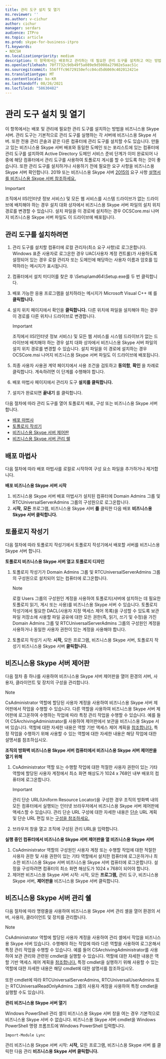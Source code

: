 ```yaml
---
title: 관리 도구 설치 및 열기
ms.reviewer: ''
ms.author: v-cichur
author: cichur
manager: serdars
audience: ITPro
ms.topic: article
ms.prod: skype-for-business-itpro
f1.keywords:
- NOCSH
ms.localizationpriority: medium
description: 이 항목에서는 배포하고 관리하는 데 필요한 관리 도구를 설치하고 여는 방법을 비즈니스용 Skype.
ms.openlocfilehash: 70f7732c9db49f5a089e9d5008a27902e5aac51c
ms.sourcegitcommit: 556fffc96729150efcc04cd5d6069c402012421e
ms.translationtype: MT
ms.contentlocale: ko-KR
ms.lasthandoff: 08/26/2021
ms.locfileid: "58630482"
---
```

# <a name="install-and-open-administrative-tools"></a>관리 도구 설치 및 열기

이 항목에서는 배포 및 관리에 필요한 관리 도구를 설치하는 방법을 비즈니스용 Skype 서버. 관리 도구는 기본적으로 관리 도구를 실행하는 각 서버에 비즈니스용 Skype 서버. 또한 전용 관리 콘솔과 같은 다른 컴퓨터에 관리 도구를 설치할 수도 있습니다. 만들고 있는 비즈니스용 Skype 서버 배포와 동일한 도메인 또는 포리스트에 있는 컴퓨터에 관리 도구를 설치하여 Active Directory 도메인 서비스 준비 단계가 이미 완료되어 나중에 해당 컴퓨터에서 관리 도구를 사용하여 토폴로지 게시를 할 수 있도록 하는 것이 좋습니다. 또한 관리 도구를 설치하거나 사용하기 전에 필요한 요구 사항을 비즈니스용 Skype 서버 확인합니다. 2019 또는 비즈니스용 Skype 서버 [2015의](../../SfBServer2019/plan/system-requirements.md) 요구 사항 [설명서를 비즈니스용 Skype 서버 참조하세요.](../plan-your-deployment/requirements-for-your-environment/requirements-for-your-environment.md)
 
> [!Important]
> 조직에서 IIS(인터넷 정보 서비스) 및 모든 웹 서비스를 시스템 드라이브가 없는 드라이브에 배치해야 하는 경우 설치 대화 상자에서 비즈니스용 Skype 서버 파일의 설치 위치 경로를 변경할 수 있습니다. 설치 파일을 이 경로에 설치하는 경우 OCSCore.msi 나머지 비즈니스용 Skype 서버 파일도 이 드라이브에 배포됩니다. 

## <a name="to-install-the-administrative-tools"></a>관리 도구를 설치하려면

1. 관리 도구를 설치할 컴퓨터에 로컬 관리자(최소 요구 사항)로 로그온합니다. Windows 표준 사용자로 로그온한 경우 UAC(사용자 계정 컨트롤)가 사용하도록 설정되어 있는 경우 로컬 관리자 또는 도메인에 해당하는 사용자 이름과 암호를 입력하라는 메시지가 표시됩니다.
2. 컴퓨터에서 설치 미디어를 찾은 후 \Setup\amd64\Setup.exe를 두 번 클릭합니다.
3. 배포 가능한 응용 프로그램을 설치하라는 메시지가 Microsoft Visual C++ 예 를 **클릭합니다.**
4. 설치 위치 페이지에서 확인을 **클릭합니다.** 다른 위치에 파일을 설치해야 하는 경우 이 경로를 다른 위치나 드라이브로 변경합니다.

    > [!Important]
    > 조직에서 IIS(인터넷 정보 서비스) 및 모든 웹 서비스를 시스템 드라이브가 없는 드라이브에 배치해야 하는 경우 설치 대화 상자에서 비즈니스용 Skype 서버 파일의 설치 위치 경로를 변경할 수 있습니다. 설치 파일을 이 경로에 설치하는 경우 OCSCore.msi 나머지 비즈니스용 Skype 서버 파일도 이 드라이브에 배포됩니다. 

5. 최종 사용자 사용권 계약 페이지에서 사용 조건을 검토하고 **동의함**, **확인** 을 차례로 클릭합니다. 계속하려면 이 단계를 수행해야 합니다.
6. 배포 마법사 페이지에서 관리자 도구 **설치를 클릭합니다.** 
7. 설치가 완료되면 **끝내기** 를 클릭합니다.

다음 절차에 따라 관리 도구를 열어 토폴로지 배포, 구성 또는 비즈니스용 Skype 서버 합니다.

- [배포 마법사](#deployment-wizard)
- [토폴로지 작성기](#topology-builder) 
- [비즈니스용 Skype 서버 제어판](#skype-for-business-server-control-panel)
- [비즈니스용 Skype 서버 관리 쉘](#skype-for-business-server-management-shell)

## <a name="deployment-wizard"></a>배포 마법사

다음 절차에 따라 배포 마법사를 로컬로 시작하여 구성 요소 파일을 추가하거나 제거합니다.

**배포 비즈니스용 Skype 서버 시작**

1. 비즈니스용 Skype 서버 배포 마법사가 설치된 컴퓨터에 Domain Admins 그룹 및 RTCUniversalServerAdmins 그룹의 구성원으로 로그온합니다.
2. **시작,** **모든** 프로그램, 비즈니스용 Skype 서버 **를** 클릭한 다음 배포 **비즈니스용 Skype 서버 클릭합니다.**


## <a name="topology-builder"></a>토폴로지 작성기 

다음 절차에 따라 토폴로지 작성기에서 토폴로지 작성기에서 배포할 서버를 비즈니스용 Skype 서버 합니다.

**토폴로지 비즈니스용 Skype 서버 열고 토폴로지 디자인**

1. 토폴로지 작성기가 Domain Admins 그룹 및 RTCUniversalServerAdmins 그룹의 구성원으로 설치되어 있는 컴퓨터에 로그온합니다.
    > [!NOTE]
    > 로컬 Users 그룹의 구성원인 계정을 사용하여 토폴로지(서버에 설치하는 데 필요한 토폴로지 읽기, 게시 또는 사용)를 비즈니스용 Skype 서버 수 있습니다. 토폴로지 작성기에서 필요한 DACL(사용자 지정 액세스 제어 목록)을 구성할 수 있도록 보관 파일 저장소에 사용할 파일 공유에 대한 모든 권한(즉, 읽기, 쓰기 및 수정)을 가진 Domain Admins 그룹 및 RTCUniversalServerAdmins 그룹의 구성원인 계정을 사용하거나 동일한 사용자 권한이 있는 계정을 사용해야 합니다.
 
2. 토폴로지 작성기 시작:  **시작,** 모든 프로그램, 비즈니스용 Skype 서버, 토폴로지 작성기 비즈니스용 Skype 서버 **클릭합니다.**

## <a name="skype-for-business-server-control-panel"></a>비즈니스용 Skype 서버 제어판 

다음 절차 중 하나를 사용하여 비즈니스용 Skype 서버 제어판을 열어 환경의 서버, 사용자, 클라이언트 및 장치의 구성을 관리합니다.

> [!NOTE]
> CsAdministrator 역할에 할당된 사용자 계정을 사용하여 비즈니스용 Skype 서버 제어판에서 작업을 수행할 수 있습니다. 다른 역할을 사용하여 비즈니스용 Skype 서버 제어판에 로그온하여 수행하는 작업에 따라 특정 관리 작업을 수행할 수 있습니다. 예를 들어 CSArchivingAdministrator를 사용하여 제어판에서 보관을 비즈니스용 Skype 서버 있습니다. 역할에 대한 자세한 내용은 역할 기반 액세스 제어 계획을 [참조합니다.](/previous-versions/office/lync-server-2013/lync-server-2013-planning-for-role-based-access-control) 특정 작업을 수행하기 위해 사용할 수 있는 역할에 대한 자세한 내용은 해당 작업에 대한 설명서를 참조하십시오. 

**조직의 방화벽 비즈니스용 Skype 서버 컴퓨터에서 비즈니스용 Skype 서버 제어판을 열기 위해**

1. CsAdministrator 역할 또는 수행할 작업에 대한 적절한 사용자 권한이 있는 기타 역할에 할당된 사용자 계정에서 최소 화면 해상도가 1024 x 768인 내부 배포의 컴퓨터에 로그온합니다.

    > [!IMPORTANT]
    > 관리 단순 URL(Uniform Resource Locator)을 구성한 경우 조직의 방화벽 내의 모든 컴퓨터에서 실행되는 인터넷 브라우저에서 비즈니스용 Skype 서버 제어판에 액세스할 수 있습니다. 관리 단순 URL 구성에 대한 자세한 내용은 [단순](/previous-versions/office/lync-server-2013/lync-server-2013-planning-for-simple-urls) URL 계획 및 단순 URL 편집 또는 [구성을 참조하세요.](/previous-versions/office/lync-server-2013/lync-server-2013-edit-or-configure-simple-urls) 

2. 브라우저 창을 열고 조직에 구성된 관리 URL을 입력합니다.

**실행 중인 컴퓨터에서 비즈니스용 Skype 서버 제어판을 열 비즈니스용 Skype 서버**

1. CsAdministrator 역할의 구성원인 사용자 계정 또는 수행할 작업에 대한 적절한 사용자 권한 및 사용 권한이 있는 기타 역할에서 설치한 컴퓨터에 로그온하거나 최소한 비즈니스용 Skype 서버 비즈니스용 Skype 서버 컴퓨터에 로그온합니다. 설정을 구성하려면 컴퓨터의 최소 화면 해상도가 1024 x 768이 되어야 합니다.
2. 제어판 비즈니스용 Skype 서버 시작: 시작, 모든 **프로그램,** 관리 도구, 비즈니스용 Skype 서버, **제어판을** 비즈니스용 Skype 서버 클릭합니다.  

## <a name="skype-for-business-server-management-shell"></a>비즈니스용 Skype 서버 관리 쉘 

다음 절차에 따라 명령줄을 사용하여 비즈니스용 Skype 서버 관리 셸을 열어 환경의 서버, 사용자, 클라이언트 및 장치를 관리합니다.

> [!NOTE]
> CsAdministrator 역할에 할당된 사용자 계정을 사용하여 관리 셸에서 작업을 비즈니스용 Skype 서버 있습니다. 수행해야 하는 작업에 따라 다른 역할을 사용하여 로그온해서 특정 관리 작업을 수행할 수 있습니다. 예를 들어 CSArchivingAdministrator를 사용하여 보관 관리와 관련된 cmdlet을 실행할 수 있습니다. 역할에 대한 자세한 내용은 역할 기반 액세스 제어 계획을 [참조합니다.](/previous-versions/office/lync-server-2013/lync-server-2013-planning-for-role-based-access-control) 특정 cmdlet을 실행하기 위해 사용할 수 있는 역할에 대한 자세한 내용은 해당 cmdlet에 대한 설명서를 참조하십시오.<br/><br/>또한 cmdlet에 따라 RTCUniversalServerAdmins, RTCUniversalUserAdmins 또는 RTCUniversalReadOnlyAdmins 그룹의 사용자 계정을 사용하여 특정 cmdlet을 실행할 수도 있습니다. 

**관리 비즈니스용 Skype 서버 열기**

Windows PowerShell 관리 셸이 비즈니스용 Skype 서버 창을 여는 경우 기본적으로 비즈니스용 Skype 서버 수 없습니다. 비즈니스용 Skype 서버 cmdlet을 Windows PowerShell 명령 프롬프트에 Windows PowerShell 입력합니다.

`Import-Module Lync`

관리 비즈니스용 Skype 서버 시작: **시작,** 모든 프로그램, 비즈니스용 Skype 서버 를 클릭한 다음 관리 **비즈니스용 Skype 서버 클릭합니다.** 